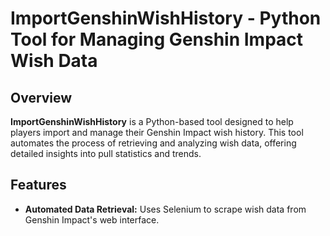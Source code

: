 # ImportGenshinWishHistory - Python Tool for Managing Genshin Impact Wish Data

## Overview
**ImportGenshinWishHistory** is a Python-based tool designed to help players import and manage their Genshin Impact wish history. This tool automates the process of retrieving and analyzing wish data, offering detailed insights into pull statistics and trends.

## Features
- **Automated Data Retrieval:** Uses Selenium to scrape wish data from Genshin Impact's web interface.

